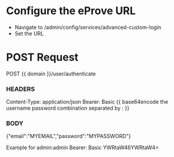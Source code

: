 # Configure the eProve URL
- Navigate to /admin/config/services/advanced-custom-login
- Set the URL

# POST Request
POST {{ domain }}/user/authenticate

### HEADERS
Content-Type: application/json
Bearer: Basic {{ base64encode the username password combination separated by : }}

### BODY
{"email":"MYEMAIL","password":"MYPASSWORD"}

Example for admin:admin
Bearer: Basic YWRtaW46YWRtaW4=